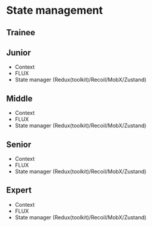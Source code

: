 # State management
 
## Trainee

## Junior

- Context
- FLUX
- State manager (Redux(toolkit)/Recoil/MobX/Zustand)

## Middle

- Context
- FLUX
- State manager (Redux(toolkit)/Recoil/MobX/Zustand)

## Senior

- Context
- FLUX
- State manager (Redux(toolkit)/Recoil/MobX/Zustand)

## Expert

- Context
- FLUX
- State manager (Redux(toolkit)/Recoil/MobX/Zustand)
